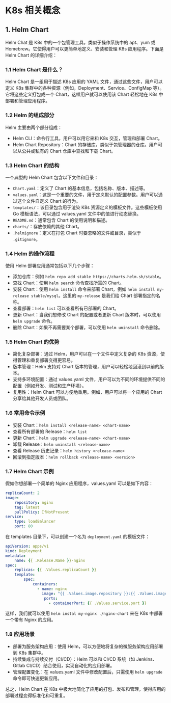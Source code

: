 # K8s 相关概念

## 1. Helm Chart

Helm Chat 是 K8s 中的一个包管理工具，类似于操作系统中的 apt、yum 或 Homebrew。它使得用户可以更简单地定义、安装和管理 K8s 应用程序。下面是 Helm Chart 的详细介绍：

### 1.1 Helm Chart 是什么？

Helm Chart 是一组用于描述 K8s 应用的 YAML 文件，通过这些文件，用户可以定义 K8s 集群中的各种资源（例如，Deployment、Service、ConfigMap 等）。它将这些定义打包成一个 Chart，这样用户就可以使用该 Chart 轻松地在 K8s 中部署和管理应用程序。

### 1.2 Helm 的组成部分

Helm 主要由两个部分组成：

- Helm CLI：命令行工具，用户可以用它来和 K8s 交互，管理和部署 Chart。
- Helm Chart Repository：Chart 的存储库，类似于包管理器的仓库。用户可以从公共或私有的 Chart 仓库中查找和下载 Chart。

### 1.3 Helm Chart 的结构

一个典型的 Helm Chart 包含以下文件和目录：

- `Chart.yaml`：定义了 Chart 的基本信息，包括名称、版本、描述等。
- `values.yaml`：这是一个重要的文件，用于定义默认的配置参数。用户可以通过这个文件自定义 Chart 的行为。
- `templates/`：该目录包含用于渲染 K8s 资源定义的模板文件。这些模板使用 Go 模板语法，可以通过 values.yaml 文件中的值进行动态替换。
- `README.md`：通常包含 Chart 的使用说明和描述。
- `charts/`：存放依赖的其他 Chart。
- `.helmignore`：定义在打包 Chart 时要忽略的文件或目录，类似于 `.gitignore`。

### 1.4 Helm 的操作流程

使用 Helm 部署应用通常包括以下几个步骤：

- 添加仓库：例如 `helm repo add stable https://charts.helm.sh/stable`。
- 查找 Chart：使用 `helm search` 命令查找所需的 Chart。
- 安装 Chart：使用 `helm install` 命令来部署 Chart，例如 `helm install my-release stable/mysql`。这里的 `my-release` 是我们给 Chart 部署指定的名称。
- 查看部署：`helm list` 可以查看所有已部署的 Chart。
- 更新 Chart：当我们想修改 Chart 的配置或者更新 Chart 版本时，可以使用 `helm upgrade` 命令。
- 删除 Chart：如果不再需要某个部署，可以使用 `helm uninstall` 命令删除。

### 1.5 Helm Chart 的优势

- 简化复杂部署：通过 Helm，用户可以在一个文件中定义复杂的 K8s 资源，使得管理和重复部署变得更容易。
- 版本管理：Helm 支持对 Chart 版本的管理，用户可以轻松地回滚到以前的版本。
- 支持多环境配置：通过 values.yaml 文件，用户可以为不同的环境提供不同的配置（例如开发、测试和生产环境）。
- 复用性：Helm Chart 可以方便地重用。例如，用户可以将一个应用的 Chart 分享给其他开发人员或团队。

### 1.6 常用命令示例

- 安装 Chart：`helm install <release-name> <chart-name>`
- 查看所有部署的 Release：`helm list`
- 更新 Chart：`helm upgrade <release-name> <chart-name>`
- 卸载 Release：`helm uninstall <release-name>`
- 查看 Release 历史记录：`helm history <release-name>`
- 回滚到指定版本：`helm rollback <release-name> <version>`

### 1.7 Helm Chart 示例

假如你想部署一个简单的 Nginx 应用程序，values.yaml 可以是如下内容：

```yaml
replicaCount: 2
image:
	repository: nginx
	tag: latest
	pullPolicy: IfNotPresent
service:
	type: loadBalancer
	port: 80
```

在 templates 目录下，可以创建一个名为 `deployment.yaml` 的模板文件：

```yaml
apiVersion: apps/v1
kind: Deployment
metadata:
	name: {{ .Release.Name }}-nginx
spec:
	replicas: {{ .Values.replicaCount }}
	template:
		spec:
			containers:
			  - name: nginx
			    image: "{{ .Values.image.repository }}:{{ .Values.image.tag }}"
                 ports:
                   - containerPort: {{ .Values.service.port }}
```

这样，我们就可以使用 `helm instal my-nginx ./nginx-chart` 来在 K8s 中部署一个带有 Nginx 的应用。

### 1.8 应用场景

- 部署为服务架构应用：使用 Helm，可以方便地将复杂的微服务架构应用部署到 K8s 集群中。
- 持续集成与持续交付（CI/CD）：Helm 可以和 CI/CD 系统（如 Jenkins、Gitlab CI/CD）结合使用，实现自动化的应用部署。
- 管理配置变化：在 values.yaml 文件中修改配置后，只需使用 `helm upgrade` 命令即可快速更新应用。

总之，Helm Chart 在 K8s 中极大地简化了应用的打包、发布和管理，使得应用的部署过程变得标准化和可重复。



























